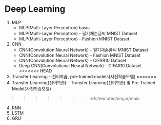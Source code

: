 # Deep Learning
1) MLP
    - MLP(Multi-Layer Perceptron) basic
    - MLP(Multi-Layer Perceptron) - 필기체손글씨 MNIST Dataset
    - MLP(Multi-Layer Perceptron) - Fashion MNIST Dataset
2) CNN
    - CNN(Convolution Neural Network) - 필기체손글씨 MNIST Dataset
    - CNN(Convolution Neural Network) - Fashion MNIST Dataset
    - CNN(Convolution Neural Network) - CIFAR10 Dataset
    - Deep CNN(Convolutional Neural Network) - CIFAR10 Dataset
<<<<<<< HEAD
3) Transfer Learning - 전이학습, pre-trained models(사전학습모델)
=======
3) Transfer Learning(전이학습) - Transfer Learning(전이학습) 및 Pre-Trained Model(사전학습모델)
>>>>>>> refs/remotes/origin/main
4) RNN
5) LSTM
6) GRU
